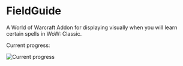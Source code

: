 # FieldGuide
A World of Warcraft Addon for displaying visually when you will learn certain spells in WoW: Classic.

Current progress:

![Current progress](https://i.imgur.com/vGHBRcu.png)
